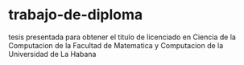 # trabajo-de-diploma
tesis presentada para obtener el titulo de licenciado en Ciencia de la Computacion de la Facultad de Matematica y Computacion de la Universidad de La Habana
